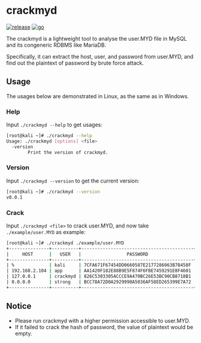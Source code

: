 # crackmyd

[![release](https://img.shields.io/github/v/release/ciphersaw/crackmyd)](https://github.com/ciphersaw/crackmyd) [![go](https://img.shields.io/badge/go-1.16-blue)](https://golang.org/)

The crackmyd is a lightweight tool to analyse the user.MYD file in MySQL and its congeneric RDBMS like MariaDB.

Specifically, it can extract  the host, user, and password from user.MYD, and find out the plaintext of password by brute force attack.

## Usage

The usages below are demonstrated in Linux, as the same as in Windows.

### Help

Input `./crackmyd --help` to get usages:

```bash
[root@kali ~]# ./crackmyd --help
Usage: ./crackmyd [options] <file>
  -version
        Print the version of crackmyd.
```

### Version

Input `./crackmyd --version` to get the current version:

```bash
[root@kali ~]# ./crackmyd --version
v0.0.1
```

### Crack

Input `./crackmyd <file>` to crack user.MYD, and now take `./example/user.MYD` as example:

```bash
[root@kali ~]# ./crackmyd ./example/user.MYD
+---------------+----------+------------------------------------------+-----------+
|     HOST      |   USER   |                 PASSWORD                 | PLAINTEXT |
+---------------+----------+------------------------------------------+-----------+
| %             | kali     | 7CFA671F67454DD0660587E2177286063B7B458F | kali123   |
| 192.168.2.104 | app      | AA1420F182E88B9E5F874F6FBE7459291E8F4601 | qwerty    |
| 127.0.0.1     | crackmyd | 826C5303305ACCCE9A470BC26E53BC90CB8718B1 | crackmyd  |
| 0.0.0.0       | strong   | BCC78A72D0A2929990A5036AF58ED265399E7A72 |           |
+---------------+----------+------------------------------------------+-----------+
```

## Notice

- Please run crackmyd with a higher permission accessible to user.MYD.
- If it failed to crack the hash of password, the value of plaintext would be empty.
